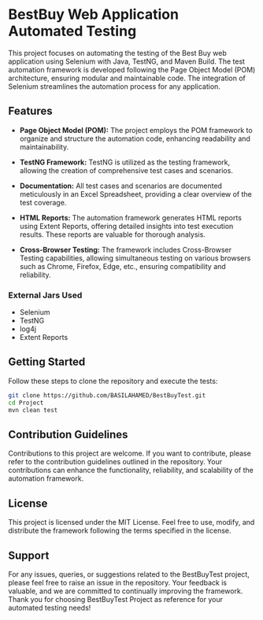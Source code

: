 
# BestBuy Web Application Automated Testing

This project focuses on automating the testing of the Best Buy web application using Selenium with Java, TestNG, and Maven Build. The test automation framework is developed following the Page Object Model (POM) architecture, ensuring modular and maintainable code. The integration of Selenium streamlines the automation process for any application.

## Features

- **Page Object Model (POM):** The project employs the POM framework to organize and structure the automation code, enhancing readability and maintainability.

- **TestNG Framework:** TestNG is utilized as the testing framework, allowing the creation of comprehensive test cases and scenarios.

- **Documentation:** All test cases and scenarios are documented meticulously in an Excel Spreadsheet, providing a clear overview of the test coverage.

- **HTML Reports:** The automation framework generates HTML reports using Extent Reports, offering detailed insights into test execution results. These reports are valuable for thorough analysis.

- **Cross-Browser Testing:** The framework includes Cross-Browser Testing capabilities, allowing simultaneous testing on various browsers such as Chrome, Firefox, Edge, etc., ensuring compatibility and reliability.

### External Jars Used

- Selenium
- TestNG
- log4j
- Extent Reports

## Getting Started

Follow these steps to clone the repository and execute the tests:

```bash
git clone https://github.com/BASILAHAMED/BestBuyTest.git
cd Project
mvn clean test
```

## Contribution Guidelines
Contributions to this project are welcome. If you want to contribute, please refer to the contribution guidelines outlined in the repository. Your contributions can enhance the functionality, reliability, and scalability of the automation framework.

## License
This project is licensed under the MIT License. Feel free to use, modify, and distribute the framework following the terms specified in the license.

## Support
For any issues, queries, or suggestions related to the BestBuyTest project, please feel free to raise an issue in the repository. Your feedback is valuable, and we are committed to continually improving the framework. Thank you for choosing BestBuyTest Project as reference for your automated testing needs!
